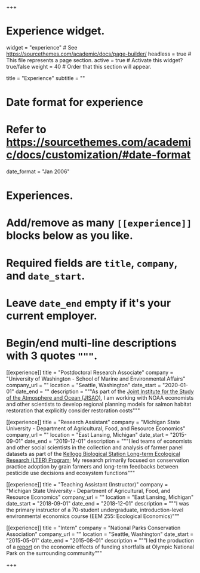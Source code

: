 +++
# Experience widget.
widget = "experience"  # See https://sourcethemes.com/academic/docs/page-builder/
headless = true  # This file represents a page section.
active = true  # Activate this widget? true/false
weight = 40  # Order that this section will appear.

title = "Experience"
subtitle = ""

# Date format for experience
#   Refer to https://sourcethemes.com/academic/docs/customization/#date-format
date_format = "Jan 2006"

# Experiences.
#   Add/remove as many `[[experience]]` blocks below as you like.
#   Required fields are `title`, `company`, and `date_start`.
#   Leave `date_end` empty if it's your current employer.
#   Begin/end multi-line descriptions with 3 quotes `"""`.
[[experience]]
  title = "Postdoctoral Research Associate"
  company = "University of Washington - School of Marine and Environmental Affairs"
  company_url = ""
  location = "Seattle, Washington"
  date_start = "2020-01-01"
  date_end = ""
  description = """As part of the [Joint Institute for the Study of the Atmosphere and Ocean (JISAO)](https://jisao.uw.edu/), I am working with NOAA economists and other scientists to develop regional planning models for salmon habitat restoration that explicitly consider restoration costs"""

[[experience]]
  title = "Research Assistant"
  company = "Michigan State University - Department of Agricultural, Food, and Resource Economics"
  company_url = ""
  location = "East Lansing, Michigan"
  date_start = "2015-09-01"
  date_end = "2019-12-01"
  description = """I led teams of economists and other social scientists in the collection and analysis of farmer panel datasets as part of the [Kellogg Biological Station Long-term Ecological Research (LTER) Program](https://lter.kbs.msu.edu/); My research primarily focused on conservation practice adoption by grain farmers and long-term feedbacks between pesticide use decisions and ecosystem functions"""

[[experience]]
  title = "Teaching Assistant (Instructor)"
  company = "Michigan State University - Department of Agricultural, Food, and Resource Economics"
  company_url = ""
  location = "East Lansing, Michigan"
  date_start = "2018-09-01"
  date_end = "2018-12-01"
  description = """I was the primary instructor of a 70-student undergraduate, introduction-level environmental economics course (EEM 255: Ecological Economics)"""

[[experience]]
  title = "Intern"
  company = "National Parks Conservation Association"
  company_url = ""
  location = "Seattle, Washington"
  date_start = "2015-05-01"
  date_end = "2015-08-01"
  description = """I led the production of a [report](https://www.npca.org/resources/3152-park-on-the-edge-funding-shortfalls-at-olympic-national-park) on the economic effects of funding shortfalls at Olympic National Park on the surrounding community"""

+++
